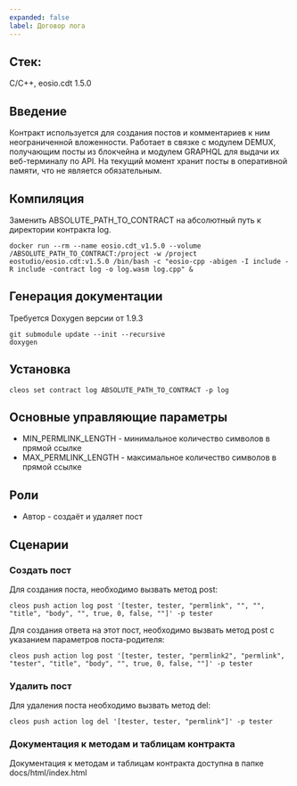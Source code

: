 ```yaml
---
expanded: false
label: Договор лога
---
```

## Стек: 
C/C++, eosio.cdt 1.5.0

## Введение
Контракт используется для создания постов и комментариев к ним неограниченной вложенности. Работает в связке с модулем DEMUX, получающим посты из блокчейна и модулем GRAPHQL для выдачи их веб-терминалу по API. На текущий момент хранит посты в оперативной памяти, что не является обязательным. 

## Компиляция
Заменить ABSOLUTE_PATH_TO_CONTRACT на абсолютный путь к директории контракта log. 
```
docker run --rm --name eosio.cdt_v1.5.0 --volume /ABSOLUTE_PATH_TO_CONTRACT:/project -w /project eostudio/eosio.cdt:v1.5.0 /bin/bash -c "eosio-cpp -abigen -I include -R include -contract log -o log.wasm log.cpp" &
```


## Генерация документации
Требуется Doxygen версии от 1.9.3
```
git submodule update --init --recursive
doxygen
```


## Установка
```
cleos set contract log ABSOLUTE_PATH_TO_CONTRACT -p log
```
<!-- 
## Действующие аккаунты
- me - собственное имя контракта;
 -->

## Основные управляющие параметры
- MIN_PERMLINK_LENGTH - минимальное количество символов в прямой ссылке
- MAX_PERMLINK_LENGTH - максимальное количество символов в прямой ссылке

## Роли
- Автор - создаёт и удаляет пост

## Сценарии
### Создать пост
Для создания поста, необходимо вызвать метод post:
```
cleos push action log post '[tester, tester, "permlink", "", "", "title", "body", "", true, 0, false, ""]' -p tester
```

Для создания ответа на этот пост, необходимо вызвать метод post с указанием параметров поста-родителя:
```
cleos push action log post '[tester, tester, "permlink2", "permlink", "tester", "title", "body", "", true, 0, false, ""]' -p tester
```


### Удалить пост
Для удаления поста необходимо вызвать метод del: 
```
cleos push action log del '[tester, tester, "permlink"]' -p tester
```



### Документация к методам и таблицам контракта
Документация к методам и таблицам контракта доступна в папке docs/html/index.html


<!-- # TODO -->
